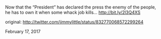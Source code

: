 Now that the “President” has declared the press the enemy of the people, he has to own it when some whack job kills… http://bit.ly/2l3Q4XS 

original: http://twitter.com/jimmylittle/status/832770068572299264 

February 17, 2017
